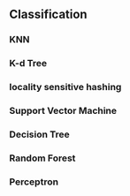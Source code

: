 
## Classification




### KNN
### K-d Tree 
### locality sensitive hashing
### Support Vector Machine 

### Decision Tree 

### Random Forest 

### Perceptron 


